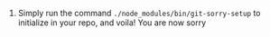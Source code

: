 1. Simply run the command `./node_modules/bin/git-sorry-setup` to initialize in your repo, and voila! You are now sorry
